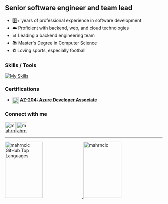 ## Senior software engineer and team lead

- 5️⃣+ years of professional experience in software development
- ☁️ Proficient with backend, web, and cloud technologies
- 📊 Leading a backend engineering team    
- 📚 Master's Degree in Computer Science
- ⚽ Loving sports, especially football

### Skills / Tools

[![My Skills](https://skillicons.dev/icons?i=cs,dotnet,postgres,rider,azure,aws,docker,git)](https://skillicons.dev)

### Certifications

- <img target="_blank" align="center" alt="mahrncic | Microsoft" width="20px" src="https://cdn.pixabay.com/photo/2013/02/12/09/07/microsoft-80660_960_720.png" /> [**AZ-204: Azure Developer Associate**](https://learn.microsoft.com/en-us/users/markohrni-9688/credentials/6b995514e4d1970e)

### Connect with me

[<img target="_blank" align="left" alt="mahrncic | LinkedIn" width="34px" src="https://raw.githubusercontent.com/rahuldkjain/github-profile-readme-generator/master/src/images/icons/Social/linked-in-alt.svg" />][linkedin]
[<img target="_blank" align="left" alt="mahrncic | Gmail" width="34px" src="https://cdn-icons-png.flaticon.com/512/5968/5968534.png" />][gmail]

<br />
<br />

---

<a href="https://github.com/mahrncic">
  <img width="49%" height="180em" src="https://github-readme-stats.vercel.app/api/top-langs/?username=mahrncic&theme=dark&layout=compact" alt="mahrncic GitHub Top Languages" />
  <img width="49%" height="180em" src="https://github-readme-streak-stats.herokuapp.com/?user=mahrncic&theme=dark" alt="mahrncic" />
</a>

[linkedin]: https://www.linkedin.com/in/marko-hrncic
[gmail]: mailto:mahrncic@gmail.com
